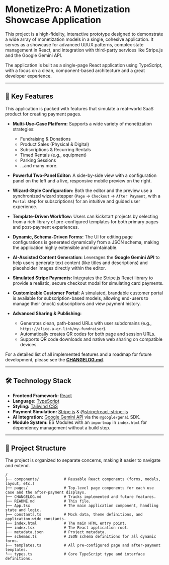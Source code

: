 # MonetizePro: A Monetization Showcase Application

This project is a high-fidelity, interactive prototype designed to demonstrate a wide array of monetization models in a single, cohesive application. It serves as a showcase for advanced UI/UX patterns, complex state management in React, and integration with third-party services like Stripe.js and the Google Gemini API.

The application is built as a single-page React application using TypeScript, with a focus on a clean, component-based architecture and a great developer experience.

---

## 🚀 Key Features

This application is packed with features that simulate a real-world SaaS product for creating payment pages.

*   **Multi-Use-Case Platform:** Supports a wide variety of monetization strategies:
    *   Fundraising & Donations
    *   Product Sales (Physical & Digital)
    *   Subscriptions & Recurring Rentals
    *   Timed Rentals (e.g., equipment)
    *   Parking Sessions
    *   ...and many more.

*   **Powerful Two-Panel Editor:** A side-by-side view with a configuration panel on the left and a live, responsive mobile preview on the right.

*   **Wizard-Style Configuration:** Both the editor and the preview use a synchronized wizard stepper (`Page` -> `Checkout` -> `After Payment`, with a `Portal` step for subscriptions) for an intuitive and guided user experience.

*   **Template-Driven Workflow:** Users can kickstart projects by selecting from a rich library of pre-configured templates for both primary pages and post-payment experiences.

*   **Dynamic, Schema-Driven Forms:** The UI for editing page configurations is generated dynamically from a JSON schema, making the application highly extensible and maintainable.

*   **AI-Assisted Content Generation:** Leverages the **Google Gemini API** to help users generate text content (like titles and descriptions) and placeholder images directly within the editor.

*   **Simulated Stripe Payments:** Integrates the Stripe.js React library to provide a realistic, secure checkout modal for simulating card payments.

*   **Customizable Customer Portal:** A simulated, brandable customer portal is available for subscription-based models, allowing end-users to manage their (mock) subscriptions and view payment history.

*   **Advanced Sharing & Publishing:**
    *   Generates clean, path-based URLs with user subdomains (e.g., `https://alice.a-qr.link/my-fundraiser`).
    *   Automatically creates QR codes for both page and session URLs.
    *   Supports QR code downloads and native web sharing on compatible devices.

For a detailed list of all implemented features and a roadmap for future development, please see the [**CHANGELOG.md**](CHANGELOG.md).

---

## 🛠️ Technology Stack

*   **Frontend Framework:** [React](https://react.dev/)
*   **Language:** [TypeScript](https://www.typescriptlang.org/)
*   **Styling:** [Tailwind CSS](https://tailwindcss.com/)
*   **Payment Simulation:** [Stripe.js](https://stripe.com/docs/js) & [@stripe/react-stripe-js](https://github.com/stripe/react-stripe-js)
*   **AI Integration:** [Google Gemini API](https://ai.google.dev/) via the `@google/genai` SDK.
*   **Module System:** ES Modules with an `importmap` in `index.html` for dependency management without a build step.

---

## 📂 Project Structure

The project is organized to separate concerns, making it easier to navigate and extend.

```
/
├── components/           # Reusable React components (forms, modals, layout, etc.)
├── pages/                # Top-level page components for each use case and the after-payment displays.
├── CHANGELOG.md          # Tracks implemented and future features.
├── README.md             # This file.
├── App.tsx               # The main application component, handling state and logic.
├── constants.ts          # Mock data, theme definitions, and application-wide constants.
├── index.html            # The main HTML entry point.
├── index.tsx             # The React application root.
├── metadata.json         # Project metadata.
├── schemas.ts            # JSON schema definitions for all dynamic forms.
├── templates.ts          # All pre-configured page and after-payment templates.
└── types.ts              # Core TypeScript type and interface definitions.
```